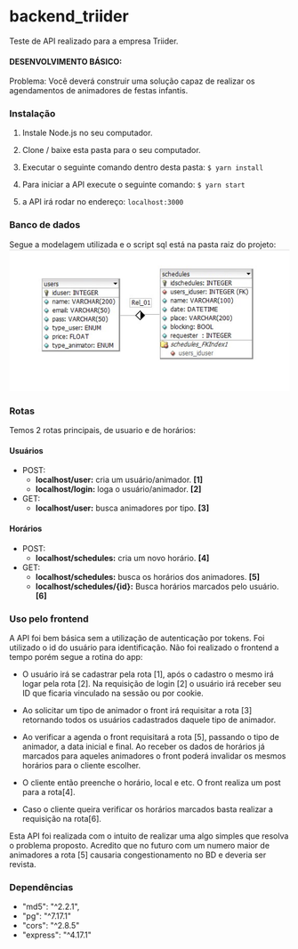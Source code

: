 # backend_triider

Teste de API realizado para a empresa Triider.

#### DESENVOLVIMENTO BÁSICO:
Problema: Você deverá construir uma solução capaz de realizar os agendamentos de animadores de festas infantis.

### Instalação

1. Instale Node.js no seu computador.

2. Clone / baixe esta pasta para o seu computador.

3. Executar o seguinte comando dentro desta pasta:
`$ yarn install`

4. Para iniciar a API execute o seguinte comando:
`$ yarn start`

5. a API irá rodar no endereço:
`localhost:3000`


### Banco de dados

Segue a modelagem utilizada e o script sql está na pasta raiz do projeto:
![](/readme_img/model.jpg)


### Rotas

Temos 2 rotas principais, de usuario e de horários:

#### Usuários

- POST: 
    - **localhost/user:** cria um usuário/animador. **[1]**
    - **localhost/login:**  loga o usuário/animador. **[2]**
- GET:
    - **localhost/user:** busca animadores por tipo. **[3]**

#### Horários

- POST:
    - **localhost/schedules:** cria um novo horário. **[4]**
- GET:
    - **localhost/schedules:**  busca os horários dos animadores. **[5]**
    - **localhost/schedules/{id}:** Busca horários marcados pelo usuário. **[6]**


### Uso pelo frontend

A API foi bem básica sem a utilização de autenticação por tokens. Foi utilizado o id do usuário para identificação. Não foi realizado o frontend a tempo porém segue a rotina do app:

- O usuário irá se cadastrar pela rota [1], após o cadastro o mesmo irá logar pela rota [2]. Na requisição de login [2] o usuário irá receber seu ID que ficaria vinculado na sessão ou por cookie.

- Ao solicitar um tipo de animador o front irá requisitar a rota [3] retornando todos os usuários cadastrados daquele tipo de animador.

- Ao verificar a agenda o front requisitará a rota [5], passando o tipo de animador, a data inicial e final. Ao receber os dados de horários já marcados para aqueles animadores o front poderá invalidar os mesmos horários para o cliente escolher.

- O cliente então preenche o horário, local e etc. O front realiza um post para a rota[4].

- Caso o cliente queira verificar os horários marcados basta realizar a requisição na rota[6].



Esta API foi realizada com o intuito de realizar uma algo simples que resolva o problema proposto. Acredito que no futuro com um numero maior de animadores a rota [5] causaria congestionamento no BD e deveria ser revista. 


### Dependências

 -    "md5": "^2.2.1",
 -    "pg": "^7.17.1"
 -    "cors": "^2.8.5"
 -    "express": "^4.17.1"

